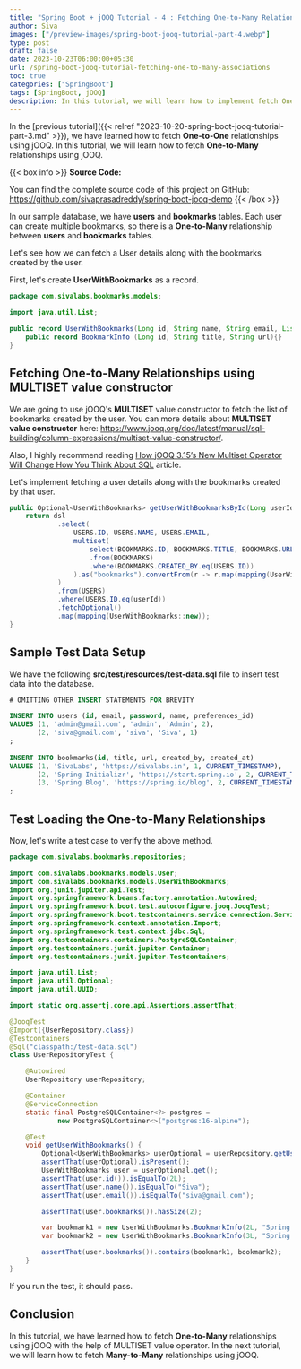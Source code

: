 ```yaml
---
title: "Spring Boot + jOOQ Tutorial - 4 : Fetching One-to-Many Relationships"
author: Siva
images: ["/preview-images/spring-boot-jooq-tutorial-part-4.webp"]
type: post
draft: false
date: 2023-10-23T06:00:00+05:30
url: /spring-boot-jooq-tutorial-fetching-one-to-many-associations
toc: true
categories: ["SpringBoot"]
tags: [SpringBoot, jOOQ]
description: In this tutorial, we will learn how to implement fetch One-to-Many relationships using jOOQ.
---
```

In the [previous tutorial]({{< relref "2023-10-20-spring-boot-jooq-tutorial-part-3.md" >}}), 
we have learned how to fetch **One-to-One** relationships using jOOQ.
In this tutorial, we will learn how to fetch **One-to-Many** relationships using jOOQ.

{{< box info >}}
**Source Code:**

You can find the complete source code of this project on GitHub:
https://github.com/sivaprasadreddy/spring-boot-jooq-demo
{{< /box >}}

In our sample database, we have **users** and **bookmarks** tables.
Each user can create multiple bookmarks, so there is a **One-to-Many** relationship between **users** and **bookmarks** tables. 

Let's see how we can fetch a User details along with the bookmarks created by the user.

First, let's create **UserWithBookmarks** as a record.

```java 
package com.sivalabs.bookmarks.models;

import java.util.List;

public record UserWithBookmarks(Long id, String name, String email, List<BookmarkInfo> bookmarks) {
    public record BookmarkInfo (Long id, String title, String url){}
}
```

## Fetching One-to-Many Relationships using MULTISET value constructor

We are going to use jOOQ's **MULTISET** value constructor to fetch the list of bookmarks created by the user.
You can more details about **MULTISET value constructor** here: https://www.jooq.org/doc/latest/manual/sql-building/column-expressions/multiset-value-constructor/.

Also, I highly recommend reading [How jOOQ 3.15’s New Multiset Operator Will Change How You Think About SQL](https://blog.jooq.org/jooq-3-15s-new-multiset-operator-will-change-how-you-think-about-sql/) article.

Let's implement fetching a user details along with the bookmarks created by that user.

```java
public Optional<UserWithBookmarks> getUserWithBookmarksById(Long userId) {
    return dsl
            .select(
                USERS.ID, USERS.NAME, USERS.EMAIL,
                multiset(
                    select(BOOKMARKS.ID, BOOKMARKS.TITLE, BOOKMARKS.URL)
                    .from(BOOKMARKS)
                    .where(BOOKMARKS.CREATED_BY.eq(USERS.ID))
                ).as("bookmarks").convertFrom(r -> r.map(mapping(UserWithBookmarks.BookmarkInfo::new)))
            )
            .from(USERS)
            .where(USERS.ID.eq(userId))
            .fetchOptional()
            .map(mapping(UserWithBookmarks::new));
}
```

## Sample Test Data Setup
We have the following **src/test/resources/test-data.sql** file to insert test data into the database.

```sql
# OMITTING OTHER INSERT STATEMENTS FOR BREVITY

INSERT INTO users (id, email, password, name, preferences_id)
VALUES (1, 'admin@gmail.com', 'admin', 'Admin', 2),
       (2, 'siva@gmail.com', 'siva', 'Siva', 1)
;
  
INSERT INTO bookmarks(id, title, url, created_by, created_at)
VALUES (1, 'SivaLabs', 'https://sivalabs.in', 1, CURRENT_TIMESTAMP),
       (2, 'Spring Initializr', 'https://start.spring.io', 2, CURRENT_TIMESTAMP),
       (3, 'Spring Blog', 'https://spring.io/blog', 2, CURRENT_TIMESTAMP)
;
```

## Test Loading the One-to-Many Relationships 
Now, let's write a test case to verify the above method.

```java
package com.sivalabs.bookmarks.repositories;

import com.sivalabs.bookmarks.models.User;
import com.sivalabs.bookmarks.models.UserWithBookmarks;
import org.junit.jupiter.api.Test;
import org.springframework.beans.factory.annotation.Autowired;
import org.springframework.boot.test.autoconfigure.jooq.JooqTest;
import org.springframework.boot.testcontainers.service.connection.ServiceConnection;
import org.springframework.context.annotation.Import;
import org.springframework.test.context.jdbc.Sql;
import org.testcontainers.containers.PostgreSQLContainer;
import org.testcontainers.junit.jupiter.Container;
import org.testcontainers.junit.jupiter.Testcontainers;

import java.util.List;
import java.util.Optional;
import java.util.UUID;

import static org.assertj.core.api.Assertions.assertThat;

@JooqTest
@Import({UserRepository.class})
@Testcontainers
@Sql("classpath:/test-data.sql")
class UserRepositoryTest {

    @Autowired
    UserRepository userRepository;

    @Container
    @ServiceConnection
    static final PostgreSQLContainer<?> postgres =
            new PostgreSQLContainer<>("postgres:16-alpine");

    @Test
    void getUserWithBookmarks() {
        Optional<UserWithBookmarks> userOptional = userRepository.getUserWithBookmarksById(2L);
        assertThat(userOptional).isPresent();
        UserWithBookmarks user = userOptional.get();
        assertThat(user.id()).isEqualTo(2L);
        assertThat(user.name()).isEqualTo("Siva");
        assertThat(user.email()).isEqualTo("siva@gmail.com");

        assertThat(user.bookmarks()).hasSize(2);

        var bookmark1 = new UserWithBookmarks.BookmarkInfo(2L, "Spring Initializr", "https://start.spring.io");
        var bookmark2 = new UserWithBookmarks.BookmarkInfo(3L, "Spring Blog", "https://spring.io/blog");

        assertThat(user.bookmarks()).contains(bookmark1, bookmark2);
    }
}
```

If you run the test, it should pass.

## Conclusion
In this tutorial, we have learned how to fetch **One-to-Many** relationships using jOOQ with the help of MULTISET value operator.
In the next tutorial, we will learn how to fetch **Many-to-Many** relationships using jOOQ.
